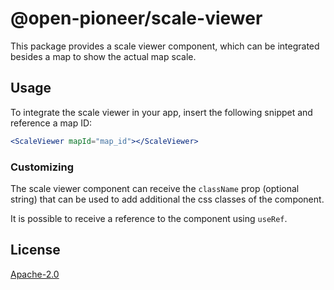 # @open-pioneer/scale-viewer

This package provides a scale viewer component, which can be integrated besides a map to show the actual map scale.

## Usage

To integrate the scale viewer in your app, insert the following snippet and reference a map ID:

```jsx
<ScaleViewer mapId="map_id"></ScaleViewer>
```

### Customizing

The scale viewer component can receive the `className` prop (optional string) that can be used to add additional the css classes of the component.

It is possible to receive a reference to the component using `useRef`.

## License

[Apache-2.0](https://www.apache.org/licenses/LICENSE-2.0)

